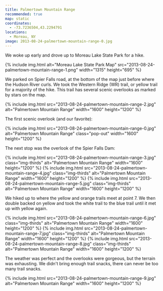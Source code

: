```yaml
---
title: Palmertown Mountain Range
recommended: true
map: static
coordinates:
  - -73.7236504,43.2294791
locations:
  - Moreau, NY
image: 2013-08-24-palmertown-mountain-range-0.jpg
---
```


We woke up early and drove up to Moreau Lake State Park for a hike.

<div class="photos">
{% include img.html alt="Moreau Lake State Park Map" src="2013-08-24-palmertown-mountain-range-1.png" width="1315" height="695" %}
</div>

We parked on Spier Falls road, at the bottom of the map just before where the Hudson River curls. We took the Western Ridge (WR) trail, or yellow trail for a majority of the hike. This trail has several scenic overlooks as marked by stars on the map.

<div class="photos">

{% include img.html src="2013-08-24-palmertown-mountain-range-2.jpg"  alt="Palmertown Mountain Range" width="1600" height="1200" %}

</div>

The first scenic overlook (and our favorite):

<div class="photos">

{% include img.html src="2013-08-24-palmertown-mountain-range-0.jpg"  alt="Palmertown Mountain Range" class="pop-out" width="1600" height="1200" %}

</div>

The next stop was the overlook of the Spier Falls Dam:

<div class="photos">

{% include img.html src="2013-08-24-palmertown-mountain-range-3.jpg" class="img-thirds" alt="Palmertown Mountain Range" width="1600" height="1200" %}
{% include img.html src="2013-08-24-palmertown-mountain-range-4.jpg" class="img-thirds" alt="Palmertown Mountain Range" width="1600" height="1200" %}
{% include img.html src="2013-08-24-palmertown-mountain-range-5.jpg" class="img-thirds" alt="Palmertown Mountain Range" width="1600" height="1200" %}

</div>

We hiked up to where the yellow and orange trails meet at point 7. We then double backed on yellow and took the white trail to the blue trail until it met up with yellow again.

<div class="photos">

{% include img.html src="2013-08-24-palmertown-mountain-range-6.jpg" class="img-thirds" alt="Palmertown Mountain Range" width="1600" height="1200" %}
{% include img.html src="2013-08-24-palmertown-mountain-range-7.jpg" class="img-thirds" alt="Palmertown Mountain Range" width="1600" height="1200" %}
{% include img.html src="2013-08-24-palmertown-mountain-range-8.jpg" class="img-thirds" alt="Palmertown Mountain Range" width="1600" height="1200" %}

</div>

The weather was perfect and the overlooks were gorgeous, but the terrain was exhausting. We didn't bring enough trail snacks, there can never be too many trail snacks.

<div class="photos">

{% include img.html src="2013-08-24-palmertown-mountain-range-9.jpg"  alt="Palmertown Mountain Range" width="1600" height="1200" %}

</div>
